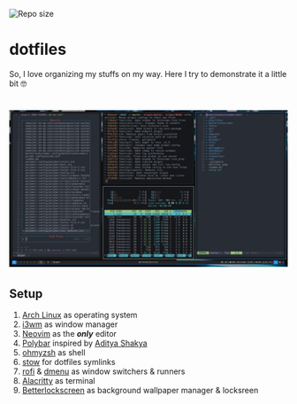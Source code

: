 ![Repo size](https://img.shields.io/github/repo-size/theodorosidmar/dotfiles.svg?style=flat-square)
# dotfiles
So, I love organizing my stuffs on my way. Here I try to demonstrate it a little bit 🤓
<h1 align="center">
  <img alt="dotfiles" src="./dotfiles.jpeg" width="750px">
</h1>

## Setup
1. [Arch Linux](https://www.archlinux.org/) as operating system
2. [i3wm](https://i3wm.org/) as window manager
3. [Neovim](https://neovim.io/) as the ***only*** editor
4. [Polybar](https://github.com/polybar/polybar) inspired by [Aditya Shakya](https://github.com/adi1090x/polybar-themes#-polybar-4)
5. [ohmyzsh](https://ohmyz.sh/) as shell
6. [stow](https://www.gnu.org/software/stow/) for dotfiles symlinks
7. [rofi](https://github.com/davatorium/rofi) & [dmenu](https://wiki.archlinux.org/index.php/Dmenu) as window switchers & runners
8. [Alacritty](https://github.com/alacritty/alacritty) as terminal
9. [Betterlockscreen](https://github.com/pavanjadhaw/betterlockscreen) as background wallpaper manager & locksreen
